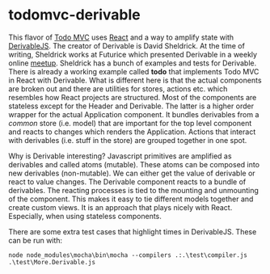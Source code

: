 # todomvc-derivable
This flavor of [Todo MVC](http://todomvc.com/) uses [React](https://facebook.github.io/react/) and a way to amplify state with [DerivableJS](https://github.com/ds300/derivablejs).  The creator of Derivable is David Sheldrick.  At the time of writing, Sheldrick works at Futurice which presented Derivable in a weekly online [meetup](https://www.youtube.com/watch?v=NmHRcC_l-14).  Sheldrick has a bunch of examples and tests for Derivable.  There is already a working example called **todo** that implements Todo MVC in React with Derivable.  What is different here is that the actual components are broken out and there are utilities for stores, actions etc. which resembles how React projects are structured.   Most of the components are stateless except for the Header and Derivable.  The latter is a higher order wrapper for the actual Application component.  It bundles derivables from a _common_ store (i.e. model) that are important for the top level component and reacts to changes which renders the Application.  Actions that interact with derivables (i.e. stuff in the store) are grouped together in one spot.

Why is Derivable interesting?  Javascript primitives are amplified as derivables and called atoms (mutable).  These atoms can be composed into new derivables (non-mutable).  We can either get the value of derivable or react to value changes.  The Derivable component reacts to a bundle of derivables.  The reacting processes is tied to the mounting and unmounting of the component.  This makes it easy to tie different models together and create custom views.  It is an approach that plays nicely with React.  Especially, when using stateless components.

There are some extra test cases that highlight times in DerivableJS.  These can be run with:

    node node_modules\mocha\bin\mocha --compilers .:.\test\compiler.js .\test\More.Derivable.js

